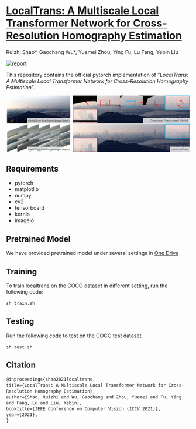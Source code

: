 # [LocalTrans: A Multiscale Local Transformer Network for Cross-Resolution Homography Estimation](http://www.liuyebin.com/localtrans/localtrans.html)
Ruizhi Shao*, Gaochang Wu*, Yuemei Zhou, Ying Fu, Lu Fang, Yebin Liu

[![report](https://img.shields.io/badge/arxiv-report-red)](https://arxiv.org/abs/2106.04067)

This repository contains the official pytorch implementation of ”*LocalTrans: A Multiscale Local Transformer Network for Cross-Resolution Homography Estimation*“.

![Teaser Image](assets/teaser.jpg)

## Requirements
- pytorch
- matplotlib
- numpy
- cv2
- tensorboard
- kornia
- imageio

## Pretrained Model
We have provided pretrained model under several settings in [One Drive](https://mailstsinghuaeducn-my.sharepoint.com/:f:/g/personal/shaorz20_mails_tsinghua_edu_cn/Et6rFUvWy8VNjC6gDWhpOSoBjZ9ISDTGkaTBumLafQ9asw?e=IQe8Or)


## Training
To train localtrans on the COCO dataset in different setting, run the following code:
```
sh train.sh
```

## Testing
Run the following code to test on the COCO test dataset.
```
sh test.sh
```

## Citation
```
@inproceedings{shao2021localtrans,
title={LocalTrans: A Multiscale Local Transformer Network for Cross-Resolution Homography Estimation},
author={Shao, Ruizhi and Wu, Gaochang and Zhou, Yuemei and Fu, Ying and Fang, Lu and Liu, Yebin},
booktitle={IEEE Conference on Computer Vision (ICCV 2021)},
year={2021},
}
```
